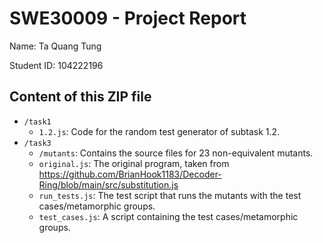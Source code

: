 # SWE30009 - Project Report

Name: Ta Quang Tung

Student ID: 104222196

## Content of this ZIP file

- `/task1`
    - `1.2.js`: Code for the random test generator of subtask 1.2.
- `/task3`
    - `/mutants`: Contains the source files for 23 non-equivalent mutants.
    - `original.js`: The original program, taken from https://github.com/BrianHook1183/Decoder-Ring/blob/main/src/substitution.js
    - `run_tests.js`: The test script that runs the mutants with the test cases/metamorphic groups.
    - `test_cases.js`: A script containing the test cases/metamorphic groups.